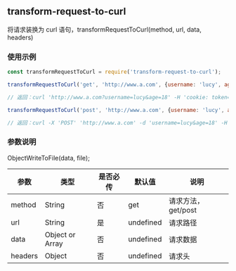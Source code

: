 ## transform-request-to-curl

将请求装换为 curl 语句，transformRequestToCurl(method, url, data, headers)

### 使用示例

```javascript
const transformRequestToCurl = require('transform-request-to-curl');

transformRequestToCurl('get', 'http://www.a.com', {username: 'lucy', age: 18}, {cookie: 'token=ShbJEhXhuuuhg98o12_CbBc' });

// 返回：curl 'http://www.a.com?username=lucy&age=18' -H 'cookie: token=ShbJEhXhuuuhg98o12_CbBc'

transformRequestToCurl('post', 'http://www.a.com', {username: 'lucy', age: 18}, {cookie: 'token=ShbJEhXhuuuhg98o12_CbBc' });

// 返回：curl -X 'POST' 'http://www.a.com' -d 'username=lucy&age=18' -H 'cookie: token=ShbJEhXhuuuhg98o12_CbBc'

```

### 参数说明
ObjectWriteToFile(data, file);

参数     | 类型 | 是否必传 | 默认值 | 说明
-------- | --- | --- | --- | ---
method | String | 否 | get | 请求方法，get/post
url | String | 是 | undefined | 请求路径
data | Object or Array | 否 | undefined | 请求数据
headers | Object | 否 | undefined | 请求头